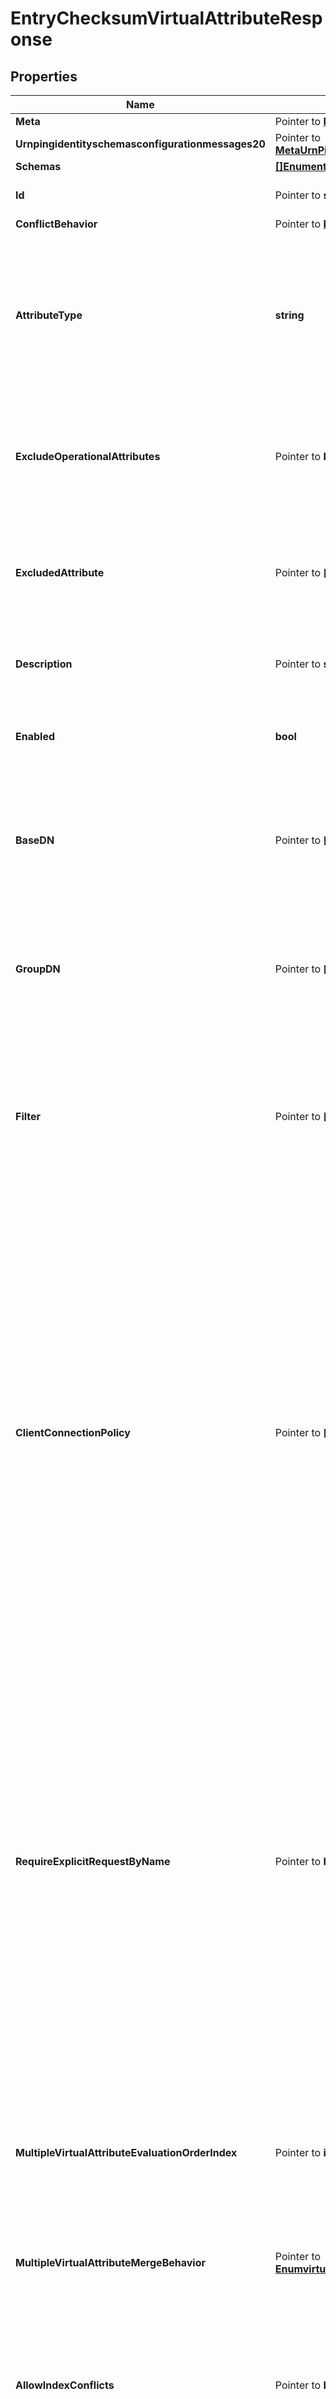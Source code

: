 # EntryChecksumVirtualAttributeResponse

## Properties

Name | Type | Description | Notes
------------ | ------------- | ------------- | -------------
**Meta** | Pointer to [**MetaMeta**](MetaMeta.md) |  | [optional] 
**Urnpingidentityschemasconfigurationmessages20** | Pointer to [**MetaUrnPingidentitySchemasConfigurationMessages20**](MetaUrnPingidentitySchemasConfigurationMessages20.md) |  | [optional] 
**Schemas** | [**[]EnumentryChecksumVirtualAttributeSchemaUrn**](EnumentryChecksumVirtualAttributeSchemaUrn.md) |  | 
**Id** | Pointer to **string** | Name of the Virtual Attribute | [optional] 
**ConflictBehavior** | Pointer to [**EnumvirtualAttributeConflictBehaviorProp**](EnumvirtualAttributeConflictBehaviorProp.md) |  | [optional] 
**AttributeType** | **string** | Specifies the attribute type for the attribute whose values are to be dynamically assigned by the virtual attribute. | 
**ExcludeOperationalAttributes** | Pointer to **bool** | Indicates whether all operational attributes should be excluded from the generated checksum. | [optional] 
**ExcludedAttribute** | Pointer to **[]string** | Specifies the attributes that should be excluded from the checksum calculation. | [optional] 
**Description** | Pointer to **string** | A description for this Virtual Attribute | [optional] 
**Enabled** | **bool** | Indicates whether the Virtual Attribute is enabled for use. | 
**BaseDN** | Pointer to **[]string** | Specifies the base DNs for the branches containing entries that are eligible to use this virtual attribute. | [optional] 
**GroupDN** | Pointer to **[]string** | Specifies the DNs of the groups whose members can be eligible to use this virtual attribute. | [optional] 
**Filter** | Pointer to **[]string** | Specifies the search filters to be applied against entries to determine if the virtual attribute is to be generated for those entries. | [optional] 
**ClientConnectionPolicy** | Pointer to **[]string** | Specifies a set of client connection policies for which this Virtual Attribute should be generated. If this is undefined, then this Virtual Attribute will always be generated. If it is associated with one or more client connection policies, then this Virtual Attribute will be generated only for operations requested by clients assigned to one of those client connection policies. | [optional] 
**RequireExplicitRequestByName** | Pointer to **bool** | Indicates whether attributes of this type must be explicitly included by name in the list of requested attributes. Note that this will only apply to virtual attributes which are associated with an attribute type that is operational. It will be ignored for virtual attributes associated with a non-operational attribute type. | [optional] 
**MultipleVirtualAttributeEvaluationOrderIndex** | Pointer to **int32** | Specifies the order in which virtual attribute definitions for the same attribute type will be evaluated when generating values for an entry. | [optional] 
**MultipleVirtualAttributeMergeBehavior** | Pointer to [**EnumvirtualAttributeMultipleVirtualAttributeMergeBehaviorProp**](EnumvirtualAttributeMultipleVirtualAttributeMergeBehaviorProp.md) |  | [optional] 
**AllowIndexConflicts** | Pointer to **bool** | Indicates whether the server should allow creating or altering this virtual attribute definition even if it conflicts with one or more indexes defined in the server. | [optional] 

## Methods

### NewEntryChecksumVirtualAttributeResponse

`func NewEntryChecksumVirtualAttributeResponse(schemas []EnumentryChecksumVirtualAttributeSchemaUrn, attributeType string, enabled bool, ) *EntryChecksumVirtualAttributeResponse`

NewEntryChecksumVirtualAttributeResponse instantiates a new EntryChecksumVirtualAttributeResponse object
This constructor will assign default values to properties that have it defined,
and makes sure properties required by API are set, but the set of arguments
will change when the set of required properties is changed

### NewEntryChecksumVirtualAttributeResponseWithDefaults

`func NewEntryChecksumVirtualAttributeResponseWithDefaults() *EntryChecksumVirtualAttributeResponse`

NewEntryChecksumVirtualAttributeResponseWithDefaults instantiates a new EntryChecksumVirtualAttributeResponse object
This constructor will only assign default values to properties that have it defined,
but it doesn't guarantee that properties required by API are set

### GetMeta

`func (o *EntryChecksumVirtualAttributeResponse) GetMeta() MetaMeta`

GetMeta returns the Meta field if non-nil, zero value otherwise.

### GetMetaOk

`func (o *EntryChecksumVirtualAttributeResponse) GetMetaOk() (*MetaMeta, bool)`

GetMetaOk returns a tuple with the Meta field if it's non-nil, zero value otherwise
and a boolean to check if the value has been set.

### SetMeta

`func (o *EntryChecksumVirtualAttributeResponse) SetMeta(v MetaMeta)`

SetMeta sets Meta field to given value.

### HasMeta

`func (o *EntryChecksumVirtualAttributeResponse) HasMeta() bool`

HasMeta returns a boolean if a field has been set.

### GetUrnpingidentityschemasconfigurationmessages20

`func (o *EntryChecksumVirtualAttributeResponse) GetUrnpingidentityschemasconfigurationmessages20() MetaUrnPingidentitySchemasConfigurationMessages20`

GetUrnpingidentityschemasconfigurationmessages20 returns the Urnpingidentityschemasconfigurationmessages20 field if non-nil, zero value otherwise.

### GetUrnpingidentityschemasconfigurationmessages20Ok

`func (o *EntryChecksumVirtualAttributeResponse) GetUrnpingidentityschemasconfigurationmessages20Ok() (*MetaUrnPingidentitySchemasConfigurationMessages20, bool)`

GetUrnpingidentityschemasconfigurationmessages20Ok returns a tuple with the Urnpingidentityschemasconfigurationmessages20 field if it's non-nil, zero value otherwise
and a boolean to check if the value has been set.

### SetUrnpingidentityschemasconfigurationmessages20

`func (o *EntryChecksumVirtualAttributeResponse) SetUrnpingidentityschemasconfigurationmessages20(v MetaUrnPingidentitySchemasConfigurationMessages20)`

SetUrnpingidentityschemasconfigurationmessages20 sets Urnpingidentityschemasconfigurationmessages20 field to given value.

### HasUrnpingidentityschemasconfigurationmessages20

`func (o *EntryChecksumVirtualAttributeResponse) HasUrnpingidentityschemasconfigurationmessages20() bool`

HasUrnpingidentityschemasconfigurationmessages20 returns a boolean if a field has been set.

### GetSchemas

`func (o *EntryChecksumVirtualAttributeResponse) GetSchemas() []EnumentryChecksumVirtualAttributeSchemaUrn`

GetSchemas returns the Schemas field if non-nil, zero value otherwise.

### GetSchemasOk

`func (o *EntryChecksumVirtualAttributeResponse) GetSchemasOk() (*[]EnumentryChecksumVirtualAttributeSchemaUrn, bool)`

GetSchemasOk returns a tuple with the Schemas field if it's non-nil, zero value otherwise
and a boolean to check if the value has been set.

### SetSchemas

`func (o *EntryChecksumVirtualAttributeResponse) SetSchemas(v []EnumentryChecksumVirtualAttributeSchemaUrn)`

SetSchemas sets Schemas field to given value.


### GetId

`func (o *EntryChecksumVirtualAttributeResponse) GetId() string`

GetId returns the Id field if non-nil, zero value otherwise.

### GetIdOk

`func (o *EntryChecksumVirtualAttributeResponse) GetIdOk() (*string, bool)`

GetIdOk returns a tuple with the Id field if it's non-nil, zero value otherwise
and a boolean to check if the value has been set.

### SetId

`func (o *EntryChecksumVirtualAttributeResponse) SetId(v string)`

SetId sets Id field to given value.

### HasId

`func (o *EntryChecksumVirtualAttributeResponse) HasId() bool`

HasId returns a boolean if a field has been set.

### GetConflictBehavior

`func (o *EntryChecksumVirtualAttributeResponse) GetConflictBehavior() EnumvirtualAttributeConflictBehaviorProp`

GetConflictBehavior returns the ConflictBehavior field if non-nil, zero value otherwise.

### GetConflictBehaviorOk

`func (o *EntryChecksumVirtualAttributeResponse) GetConflictBehaviorOk() (*EnumvirtualAttributeConflictBehaviorProp, bool)`

GetConflictBehaviorOk returns a tuple with the ConflictBehavior field if it's non-nil, zero value otherwise
and a boolean to check if the value has been set.

### SetConflictBehavior

`func (o *EntryChecksumVirtualAttributeResponse) SetConflictBehavior(v EnumvirtualAttributeConflictBehaviorProp)`

SetConflictBehavior sets ConflictBehavior field to given value.

### HasConflictBehavior

`func (o *EntryChecksumVirtualAttributeResponse) HasConflictBehavior() bool`

HasConflictBehavior returns a boolean if a field has been set.

### GetAttributeType

`func (o *EntryChecksumVirtualAttributeResponse) GetAttributeType() string`

GetAttributeType returns the AttributeType field if non-nil, zero value otherwise.

### GetAttributeTypeOk

`func (o *EntryChecksumVirtualAttributeResponse) GetAttributeTypeOk() (*string, bool)`

GetAttributeTypeOk returns a tuple with the AttributeType field if it's non-nil, zero value otherwise
and a boolean to check if the value has been set.

### SetAttributeType

`func (o *EntryChecksumVirtualAttributeResponse) SetAttributeType(v string)`

SetAttributeType sets AttributeType field to given value.


### GetExcludeOperationalAttributes

`func (o *EntryChecksumVirtualAttributeResponse) GetExcludeOperationalAttributes() bool`

GetExcludeOperationalAttributes returns the ExcludeOperationalAttributes field if non-nil, zero value otherwise.

### GetExcludeOperationalAttributesOk

`func (o *EntryChecksumVirtualAttributeResponse) GetExcludeOperationalAttributesOk() (*bool, bool)`

GetExcludeOperationalAttributesOk returns a tuple with the ExcludeOperationalAttributes field if it's non-nil, zero value otherwise
and a boolean to check if the value has been set.

### SetExcludeOperationalAttributes

`func (o *EntryChecksumVirtualAttributeResponse) SetExcludeOperationalAttributes(v bool)`

SetExcludeOperationalAttributes sets ExcludeOperationalAttributes field to given value.

### HasExcludeOperationalAttributes

`func (o *EntryChecksumVirtualAttributeResponse) HasExcludeOperationalAttributes() bool`

HasExcludeOperationalAttributes returns a boolean if a field has been set.

### GetExcludedAttribute

`func (o *EntryChecksumVirtualAttributeResponse) GetExcludedAttribute() []string`

GetExcludedAttribute returns the ExcludedAttribute field if non-nil, zero value otherwise.

### GetExcludedAttributeOk

`func (o *EntryChecksumVirtualAttributeResponse) GetExcludedAttributeOk() (*[]string, bool)`

GetExcludedAttributeOk returns a tuple with the ExcludedAttribute field if it's non-nil, zero value otherwise
and a boolean to check if the value has been set.

### SetExcludedAttribute

`func (o *EntryChecksumVirtualAttributeResponse) SetExcludedAttribute(v []string)`

SetExcludedAttribute sets ExcludedAttribute field to given value.

### HasExcludedAttribute

`func (o *EntryChecksumVirtualAttributeResponse) HasExcludedAttribute() bool`

HasExcludedAttribute returns a boolean if a field has been set.

### GetDescription

`func (o *EntryChecksumVirtualAttributeResponse) GetDescription() string`

GetDescription returns the Description field if non-nil, zero value otherwise.

### GetDescriptionOk

`func (o *EntryChecksumVirtualAttributeResponse) GetDescriptionOk() (*string, bool)`

GetDescriptionOk returns a tuple with the Description field if it's non-nil, zero value otherwise
and a boolean to check if the value has been set.

### SetDescription

`func (o *EntryChecksumVirtualAttributeResponse) SetDescription(v string)`

SetDescription sets Description field to given value.

### HasDescription

`func (o *EntryChecksumVirtualAttributeResponse) HasDescription() bool`

HasDescription returns a boolean if a field has been set.

### GetEnabled

`func (o *EntryChecksumVirtualAttributeResponse) GetEnabled() bool`

GetEnabled returns the Enabled field if non-nil, zero value otherwise.

### GetEnabledOk

`func (o *EntryChecksumVirtualAttributeResponse) GetEnabledOk() (*bool, bool)`

GetEnabledOk returns a tuple with the Enabled field if it's non-nil, zero value otherwise
and a boolean to check if the value has been set.

### SetEnabled

`func (o *EntryChecksumVirtualAttributeResponse) SetEnabled(v bool)`

SetEnabled sets Enabled field to given value.


### GetBaseDN

`func (o *EntryChecksumVirtualAttributeResponse) GetBaseDN() []string`

GetBaseDN returns the BaseDN field if non-nil, zero value otherwise.

### GetBaseDNOk

`func (o *EntryChecksumVirtualAttributeResponse) GetBaseDNOk() (*[]string, bool)`

GetBaseDNOk returns a tuple with the BaseDN field if it's non-nil, zero value otherwise
and a boolean to check if the value has been set.

### SetBaseDN

`func (o *EntryChecksumVirtualAttributeResponse) SetBaseDN(v []string)`

SetBaseDN sets BaseDN field to given value.

### HasBaseDN

`func (o *EntryChecksumVirtualAttributeResponse) HasBaseDN() bool`

HasBaseDN returns a boolean if a field has been set.

### GetGroupDN

`func (o *EntryChecksumVirtualAttributeResponse) GetGroupDN() []string`

GetGroupDN returns the GroupDN field if non-nil, zero value otherwise.

### GetGroupDNOk

`func (o *EntryChecksumVirtualAttributeResponse) GetGroupDNOk() (*[]string, bool)`

GetGroupDNOk returns a tuple with the GroupDN field if it's non-nil, zero value otherwise
and a boolean to check if the value has been set.

### SetGroupDN

`func (o *EntryChecksumVirtualAttributeResponse) SetGroupDN(v []string)`

SetGroupDN sets GroupDN field to given value.

### HasGroupDN

`func (o *EntryChecksumVirtualAttributeResponse) HasGroupDN() bool`

HasGroupDN returns a boolean if a field has been set.

### GetFilter

`func (o *EntryChecksumVirtualAttributeResponse) GetFilter() []string`

GetFilter returns the Filter field if non-nil, zero value otherwise.

### GetFilterOk

`func (o *EntryChecksumVirtualAttributeResponse) GetFilterOk() (*[]string, bool)`

GetFilterOk returns a tuple with the Filter field if it's non-nil, zero value otherwise
and a boolean to check if the value has been set.

### SetFilter

`func (o *EntryChecksumVirtualAttributeResponse) SetFilter(v []string)`

SetFilter sets Filter field to given value.

### HasFilter

`func (o *EntryChecksumVirtualAttributeResponse) HasFilter() bool`

HasFilter returns a boolean if a field has been set.

### GetClientConnectionPolicy

`func (o *EntryChecksumVirtualAttributeResponse) GetClientConnectionPolicy() []string`

GetClientConnectionPolicy returns the ClientConnectionPolicy field if non-nil, zero value otherwise.

### GetClientConnectionPolicyOk

`func (o *EntryChecksumVirtualAttributeResponse) GetClientConnectionPolicyOk() (*[]string, bool)`

GetClientConnectionPolicyOk returns a tuple with the ClientConnectionPolicy field if it's non-nil, zero value otherwise
and a boolean to check if the value has been set.

### SetClientConnectionPolicy

`func (o *EntryChecksumVirtualAttributeResponse) SetClientConnectionPolicy(v []string)`

SetClientConnectionPolicy sets ClientConnectionPolicy field to given value.

### HasClientConnectionPolicy

`func (o *EntryChecksumVirtualAttributeResponse) HasClientConnectionPolicy() bool`

HasClientConnectionPolicy returns a boolean if a field has been set.

### GetRequireExplicitRequestByName

`func (o *EntryChecksumVirtualAttributeResponse) GetRequireExplicitRequestByName() bool`

GetRequireExplicitRequestByName returns the RequireExplicitRequestByName field if non-nil, zero value otherwise.

### GetRequireExplicitRequestByNameOk

`func (o *EntryChecksumVirtualAttributeResponse) GetRequireExplicitRequestByNameOk() (*bool, bool)`

GetRequireExplicitRequestByNameOk returns a tuple with the RequireExplicitRequestByName field if it's non-nil, zero value otherwise
and a boolean to check if the value has been set.

### SetRequireExplicitRequestByName

`func (o *EntryChecksumVirtualAttributeResponse) SetRequireExplicitRequestByName(v bool)`

SetRequireExplicitRequestByName sets RequireExplicitRequestByName field to given value.

### HasRequireExplicitRequestByName

`func (o *EntryChecksumVirtualAttributeResponse) HasRequireExplicitRequestByName() bool`

HasRequireExplicitRequestByName returns a boolean if a field has been set.

### GetMultipleVirtualAttributeEvaluationOrderIndex

`func (o *EntryChecksumVirtualAttributeResponse) GetMultipleVirtualAttributeEvaluationOrderIndex() int32`

GetMultipleVirtualAttributeEvaluationOrderIndex returns the MultipleVirtualAttributeEvaluationOrderIndex field if non-nil, zero value otherwise.

### GetMultipleVirtualAttributeEvaluationOrderIndexOk

`func (o *EntryChecksumVirtualAttributeResponse) GetMultipleVirtualAttributeEvaluationOrderIndexOk() (*int32, bool)`

GetMultipleVirtualAttributeEvaluationOrderIndexOk returns a tuple with the MultipleVirtualAttributeEvaluationOrderIndex field if it's non-nil, zero value otherwise
and a boolean to check if the value has been set.

### SetMultipleVirtualAttributeEvaluationOrderIndex

`func (o *EntryChecksumVirtualAttributeResponse) SetMultipleVirtualAttributeEvaluationOrderIndex(v int32)`

SetMultipleVirtualAttributeEvaluationOrderIndex sets MultipleVirtualAttributeEvaluationOrderIndex field to given value.

### HasMultipleVirtualAttributeEvaluationOrderIndex

`func (o *EntryChecksumVirtualAttributeResponse) HasMultipleVirtualAttributeEvaluationOrderIndex() bool`

HasMultipleVirtualAttributeEvaluationOrderIndex returns a boolean if a field has been set.

### GetMultipleVirtualAttributeMergeBehavior

`func (o *EntryChecksumVirtualAttributeResponse) GetMultipleVirtualAttributeMergeBehavior() EnumvirtualAttributeMultipleVirtualAttributeMergeBehaviorProp`

GetMultipleVirtualAttributeMergeBehavior returns the MultipleVirtualAttributeMergeBehavior field if non-nil, zero value otherwise.

### GetMultipleVirtualAttributeMergeBehaviorOk

`func (o *EntryChecksumVirtualAttributeResponse) GetMultipleVirtualAttributeMergeBehaviorOk() (*EnumvirtualAttributeMultipleVirtualAttributeMergeBehaviorProp, bool)`

GetMultipleVirtualAttributeMergeBehaviorOk returns a tuple with the MultipleVirtualAttributeMergeBehavior field if it's non-nil, zero value otherwise
and a boolean to check if the value has been set.

### SetMultipleVirtualAttributeMergeBehavior

`func (o *EntryChecksumVirtualAttributeResponse) SetMultipleVirtualAttributeMergeBehavior(v EnumvirtualAttributeMultipleVirtualAttributeMergeBehaviorProp)`

SetMultipleVirtualAttributeMergeBehavior sets MultipleVirtualAttributeMergeBehavior field to given value.

### HasMultipleVirtualAttributeMergeBehavior

`func (o *EntryChecksumVirtualAttributeResponse) HasMultipleVirtualAttributeMergeBehavior() bool`

HasMultipleVirtualAttributeMergeBehavior returns a boolean if a field has been set.

### GetAllowIndexConflicts

`func (o *EntryChecksumVirtualAttributeResponse) GetAllowIndexConflicts() bool`

GetAllowIndexConflicts returns the AllowIndexConflicts field if non-nil, zero value otherwise.

### GetAllowIndexConflictsOk

`func (o *EntryChecksumVirtualAttributeResponse) GetAllowIndexConflictsOk() (*bool, bool)`

GetAllowIndexConflictsOk returns a tuple with the AllowIndexConflicts field if it's non-nil, zero value otherwise
and a boolean to check if the value has been set.

### SetAllowIndexConflicts

`func (o *EntryChecksumVirtualAttributeResponse) SetAllowIndexConflicts(v bool)`

SetAllowIndexConflicts sets AllowIndexConflicts field to given value.

### HasAllowIndexConflicts

`func (o *EntryChecksumVirtualAttributeResponse) HasAllowIndexConflicts() bool`

HasAllowIndexConflicts returns a boolean if a field has been set.


[[Back to Model list]](../README.md#documentation-for-models) [[Back to API list]](../README.md#documentation-for-api-endpoints) [[Back to README]](../README.md)


